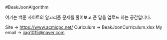 #BeakJoonAlgorithm

여기는 백준 사이트의 알고리즘 문제를 풀어보고 푼 답을 업로드 하는 공간입니다.



Site 		-> https://www.acmicpc.net/
Curiculum	-> BeakJoonCurriculum.xlsx
My email	-> jjag1015@naver.com
